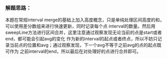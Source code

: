### 解题思路：
本题在常规interval merge的基础上加入高度概念，只是单纯处理区间高度的和，可以使用差分数组来进行快速更新，同时记录每个点
interval的数量。然后用sweepLine方法进行区间合并，这里注意通过观察发现无论当前的点是start或者end，都可能会引起avg的变化
作为新的interval的起点或者终点，所以不妨只记录当前点的位置和avg；通过观察发现，下一个avg不等于之前avg的点的起点既可作为
之前interval的end，所以最后在对处理好的点进行合并即可。